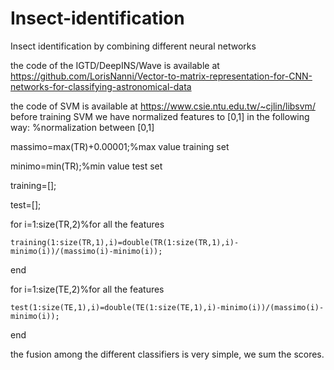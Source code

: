 # Insect-identification
Insect identification by combining different neural networks

the code of the IGTD/DeepINS/Wave is available at https://github.com/LorisNanni/Vector-to-matrix-representation-for-CNN-networks-for-classifying-astronomical-data

the code of SVM is available at https://www.csie.ntu.edu.tw/~cjlin/libsvm/
before training SVM we have normalized features to [0,1] in the following way:
%normalization between [0,1]

massimo=max(TR)+0.00001;%max value training set

minimo=min(TR);%min value test set

training=[];

test=[];

for i=1:size(TR,2)%for all the features

    training(1:size(TR,1),i)=double(TR(1:size(TR,1),i)-minimo(i))/(massimo(i)-minimo(i));
    
end

for i=1:size(TE,2)%for all the features

    test(1:size(TE,1),i)=double(TE(1:size(TE,1),i)-minimo(i))/(massimo(i)-minimo(i));
    
end


the fusion among the different classifiers is very simple, we sum the scores. 
